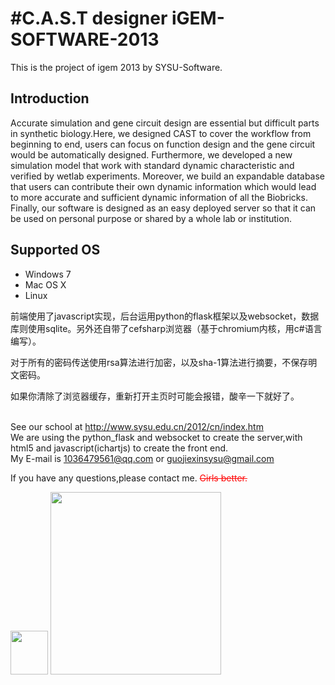 ﻿#C.A.S.T designer
iGEM-SOFTWARE-2013
==================
This is the project of igem 2013 by SYSU-Software.

## Introduction
Accurate simulation and gene circuit design are essential but difficult parts in synthetic biology.Here, we designed CAST to cover the workflow from beginning to end, users can focus on function design and the gene circuit would be automatically designed. Furthermore, we developed a new simulation model that work with standard dynamic characteristic and verified by wetlab experiments. Moreover, we build an expandable database that users can contribute their own dynamic information which would lead to more accurate and sufficient dynamic information of all the Biobricks. Finally, our software is designed as an easy deployed server so that it can be used on personal purpose or shared by a whole lab or institution. 

## Supported OS
* Windows 7
* Mac OS X
* Linux

前端使用了javascript实现，后台运用python的flask框架以及websocket，数据库则使用sqlite。另外还自带了cefsharp浏览器（基于chromium内核，用c#语言编写）。

对于所有的密码传送使用rsa算法进行加密，以及sha-1算法进行摘要，不保存明文密码。

如果你清除了浏览器缓存，重新打开主页时可能会报错，酸辛一下就好了。

<br>See our school at http://www.sysu.edu.cn/2012/cn/index.htm
<br>
We are using the python_flask and websocket to create the server,with html5 and javascript(ichartjs) to create the front end.
<br>My E-mail is 1036479561@qq.com or guojiexinsysu@gmail.com
<p>If you have any questions,please contact me.
<font color="red"><del>Girls better.</del></font></p>
<img src="http://ww4.sinaimg.cn/mw690/b8700d2fgw1e67vo2hdmsj206d052glm.jpg" width="60" height="70" />
<img src="http://ww4.sinaimg.cn/mw690/b8700d2fgw1e6eirqqn66j207l0840t0.jpg" width="273" height="292" />
